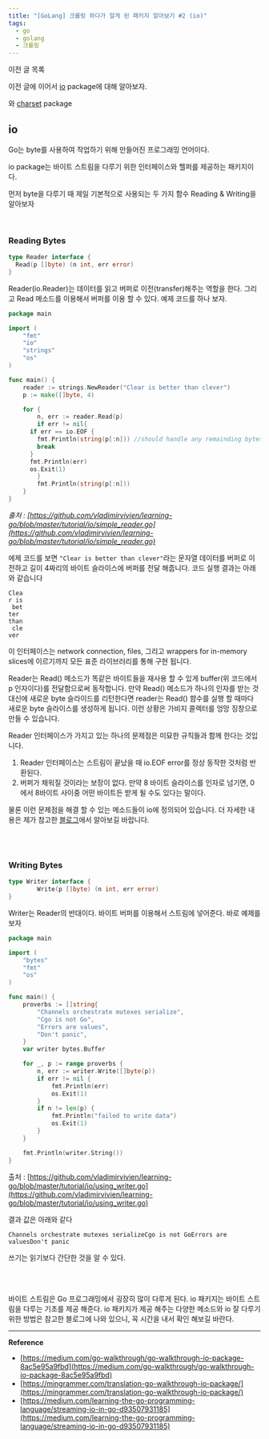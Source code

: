 ```yaml
---
title: "[GoLang] 크롤링 하다가 알게 된 패키지 알아보기 #2 (io)"
tags:
  - go
  - golang
  - 크롤링
---
```


이전 글 목록

이전 글에 이어서 [io](https://golang.org/pkg/io/) package에 대해 알아보자.

와 [charset](https://pkg.go.dev/golang.org/x/net/html/charset?tab=doc) package

## io

Go는 byte를 사용하여 작업하기 위해 만들어진 프로그래밍 언어이다.

io package는 바이트 스트림을 다루기 위한 인터페이스와 헬퍼를 제공하는 패키지이다.

먼저 byte을 다루기 때 제일 기본적으로 사용되는 두 가지 함수 Reading & Writing을 알아보자

<br>

### Reading Bytes

```go
type Reader interface {
  Read(p []byte) (n int, err error)
}
```

Reader(io.Reader)는 데이터를 읽고 버퍼로 이전(transfer)해주는 역할을 한다. 그리고 Read 메소드를 이용해서 버퍼를 이용 할 수 있다.
예제 코드를 하나 보자.

```go
package main

import (
	"fmt"
	"io"
	"strings"
	"os"
)

func main() {
	reader := strings.NewReader("Clear is better than clever")
	p := make([]byte, 4)

	for {
		n, err := reader.Read(p)
		if err != nil{
      if err == io.EOF {
        fmt.Println(string(p[:n])) //should handle any remainding bytes.
        break
      }
      fmt.Println(err)
      os.Exit(1)
		}
		fmt.Println(string(p[:n]))
	}
}
```

_출처 : [https://github.com/vladimirvivien/learning-go/blob/master/tutorial/io/simple_reader.go](https://github.com/vladimirvivien/learning-go/blob/master/tutorial/io/simple_reader.go)_

에제 코드를 보면 `"Clear is better than clever"`라는 문자열 데이터를 버퍼로 이전하고 길이 4짜리의 바이트 슬라이스에 버퍼를 전달 해줍니다.
코드 실행 결과는 아래와 같습니다

```plain
Clea
r is
 bet
ter
than
 cle
ver

```

이 인터페이스는 network connection, files, 그리고 wrappers for in-memory slices에 이르기까지 모든 표준 라이브러리를 통해 구현 됩니다.

Reader는 Read() 메소드가 똑같은 바이트들을 재사용 할 수 있게 buffer(위 코드에서 p 인자이다)를 전달함으로써 동작합니다. 만약 Read() 메소드가 하나의 인자를 받는 것 대신에 새로운 byte 슬라이드를 리턴한다면 reader는 Read() 햠수를 실행 할 때마다 새로운 byte 슬라이스를 생성하게 됩니다. 이런 상황은 가비지 콜렉터를 엉망 징창으로 만들 수 있습니다.

Reader 인터페이스가 가지고 있는 하나의 문제점은 미묘한 규칙들과 함께 한다는 것입니다.

1. Reader 인터페이스는 스트림이 끝났을 때 io.EOF error를 정상 동작한 것처럼 반환된다.
2. 버퍼가 채워질 것이라는 보장이 없다. 만약 8 바이트 슬라이스를 인자로 넘기면, 0에서 8바이트 사이중 어떤 바이트든 받게 될 수도 있다는 말이다.

물론 이런 문제점을 해결 할 수 있는 메소드들이 io에 정의되어 있습니다.
더 자세한 내용은 제가 참고한 [블로그](https://medium.com/go-walkthrough/go-walkthrough-io-package-8ac5e95a9fbd)에서 알아보길 바랍니다.

<br>
<br>

### Writing Bytes

```go
type Writer interface {
        Write(p []byte) (n int, err error)
}
```

Writer는 Reader의 반대이다. 바이트 버퍼를 이용해서 스트림에 넣어준다. 바로 예제를 보자

```go
package main

import (
	"bytes"
	"fmt"
	"os"
)

func main() {
	proverbs := []string{
		"Channels orchestrate mutexes serialize",
		"Cgo is not Go",
		"Errors are values",
		"Don't panic",
	}
	var writer bytes.Buffer

	for _, p := range proverbs {
		n, err := writer.Write([]byte(p))
		if err != nil {
			fmt.Println(err)
			os.Exit(1)
		}
		if n != len(p) {
			fmt.Println("failed to write data")
			os.Exit(1)
		}
	}

	fmt.Println(writer.String())
}
```

출처 : [https://github.com/vladimirvivien/learning-go/blob/master/tutorial/io/using_writer.go](https://github.com/vladimirvivien/learning-go/blob/master/tutorial/io/using_writer.go)

결과 값은 아래와 같다

```plain
Channels orchestrate mutexes serializeCgo is not GoErrors are valuesDon't panic
```

쓰기는 읽기보다 간단한 것을 알 수 있다.

<br><br>

바이트 스트림은 Go 프로그래밍에서 굉장히 많이 다루게 된다. io 패키지는 바이트 스트림을 다루는 기초를 제공 해준다.
io 패키지가 제공 해주는 다양한 메소드와 io 잘 다루기 위한 방법은 참고한 블로그에 나와 있으니, 꼭 시간을 내서 확인 해보길 바란다.

---

**Reference**

- [https://medium.com/go-walkthrough/go-walkthrough-io-package-8ac5e95a9fbd](https://medium.com/go-walkthrough/go-walkthrough-io-package-8ac5e95a9fbd)
- [https://mingrammer.com/translation-go-walkthrough-io-package/](https://mingrammer.com/translation-go-walkthrough-io-package/)
- [https://medium.com/learning-the-go-programming-language/streaming-io-in-go-d93507931185](https://medium.com/learning-the-go-programming-language/streaming-io-in-go-d93507931185)
